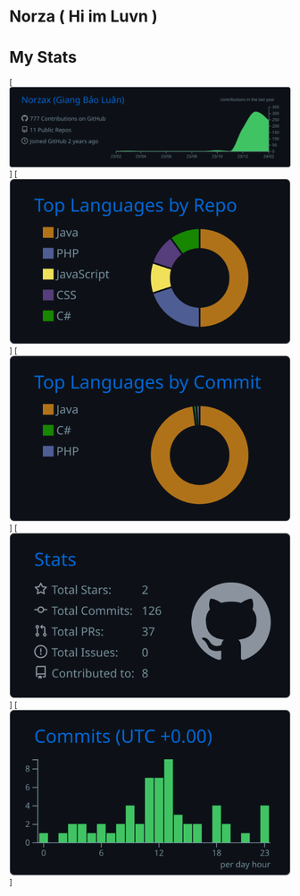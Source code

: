 # Norza ( Hi im Luvn )






# My Stats
[![](https://raw.githubusercontent.com/Norzax/HiimLuvn/master/profile-summary-card-output/github_dark/0-profile-details.svg)]
[![](https://raw.githubusercontent.com/Norzax/HiimLuvn/master/profile-summary-card-output/github_dark/1-repos-per-language.svg)] [![](https://raw.githubusercontent.com/Norzax/HiimLuvn/master/profile-summary-card-output/github_dark/2-most-commit-language.svg)]
[![](https://raw.githubusercontent.com/Norzax/HiimLuvn/master/profile-summary-card-output/github_dark/3-stats.svg)] [![](https://raw.githubusercontent.com/Norzax/HiimLuvn/master/profile-summary-card-output/github_dark/4-productive-time.svg)]
